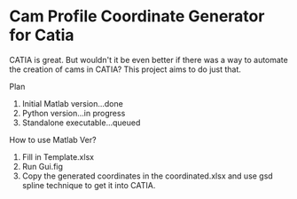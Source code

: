 # Cam Profile Coordinate Generator for Catia
CATIA is great. But wouldn't it be even better if there was a way to automate the creation of cams in CATIA? This project aims to do just that.

Plan

1. Initial Matlab version...done
2. Python version...in progress
3. Standalone executable...queued

How to use Matlab Ver?
1. Fill in Template.xlsx
2. Run Gui.fig
3. Copy the generated coordinates in the coordinated.xlsx and use gsd spline technique to get it into CATIA.
